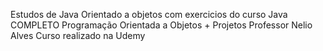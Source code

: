Estudos de Java Orientado a objetos com exercicios do curso Java COMPLETO Programação Orientada a Objetos + Projetos
Professor Nelio Alves
Curso realizado na Udemy
